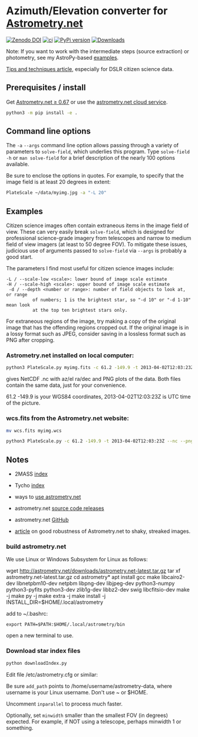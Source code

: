 
# Azimuth/Elevation converter for [Astrometry.net](https://github.com/dstndstn/astrometry.net)

[![Zenodo DOI](https://zenodo.org/badge/19366614.svg)](https://zenodo.org/badge/latestdoi/19366614)
[![ci](https://github.com/space-physics/astrometry_azel/actions/workflows/ci.yml/badge.svg)](https://github.com/space-physics/astrometry_azel/actions/workflows/ci.yml)
[![PyPi version](https://img.shields.io/pypi/pyversions/astrometry-azel.svg)](https://pypi.python.org/pypi/astrometry-azel)
[![Downloads](http://pepy.tech/badge/astrometry-azel)](http://pepy.tech/project/astrometry-azel)

Note: If you want to work with the intermediate steps (source extraction) or photometry, see my AstroPy-based
[examples](https://github.com/scivision/starscale).

[Tips and techniques article](https://www.scivision.dev/astrometry-tips-techniques), especially for DSLR citizen science data.

## Prerequisites / install

Get
[Astrometry.net &ge; 0.67](https://scivision.dev/astrometry-install-usage)
or use the
[astrometry.net cloud service](http://nova.astrometry.net/upload).

```sh
python3 -m pip install -e .
```

## Command line options

The `-a` `--args` command line option allows passing through a variety of parameters to `solve-field`, which underlies this program.
Type `solve-field -h` or `man solve-field` for a brief description of the nearly 100 options available.

Be sure to enclose the options in quotes.
For example, to specify that the image field is at least 20 degrees in extent:

```sh
PlateScale ~/data/myimg.jpg -a "-L 20"
```

## Examples

Citizen science images often contain extraneous items in the image field of view.
These can very easily break `solve-field`, which is designed for professional science-grade imagery from telescopes and narrow to medium field of view imagers (at least to 50 degree FOV).
To mitigate these issues, judicious use of arguments passed to `solve-field` via `--args` is probably a good start.

The parameters I find most useful for citizen science images include:

```
-L / --scale-low <scale>: lower bound of image scale estimate
-H / --scale-high <scale>: upper bound of image scale estimate
 -d / --depth <number or range>: number of field objects to look at, or range
          of numbers; 1 is the brightest star, so "-d 10" or "-d 1-10" mean look
          at the top ten brightest stars only.
```

For extraneous regions of the image, try making a copy of the original image that has the offending regions cropped out.
If the original image is in a lossy format such as JPEG, consider saving in a lossless format such as PNG after cropping.

### Astrometry.net installed on local computer:

```sh
python3 PlateScale.py myimg.fits -c 61.2 -149.9 -t 2013-04-02T12:03:23Z --nc --png
```

gives NetCDF .nc with az/el ra/dec and PNG plots of the data.
Both files contain the same data, just for your convenience.

61.2 -149.9 is your WGS84 coordinates, 2013-04-02T12:03:23Z is UTC time of the picture.

### wcs.fits from the Astrometry.net website:

```sh
mv wcs.fits myimg.wcs

python3 PlateScale.py -c 61.2 -149.9 -t 2013-04-02T12:03:23Z --nc --png
```

## Notes

* 2MASS [index](http://broiler.astrometry.net/~dstn/4200/)
* Tycho [index](http://broiler.astrometry.net/~dstn/4100/)

* ways to [use astrometry.net](http://astrometry.net/use.html)
* astrometry.net [source code releases](http://astrometry.net/downloads/)
* astrometry.net [GitHub](https://github.com/dstndstn/astrometry.net)

* [article](https://www.dsi.uni-stuttgart.de/institut/mitarbeiter/schindler/Schindler_et_al._2016.pdf) on good robustness of Astrometry.net to shaky, streaked images.

### build astrometry.net

We use Linux or Windows Subsystem for Linux as follows:

wget http://astrometry.net/downloads/astrometry.net-latest.tar.gz
tar xf astrometry.net-latest.tar.gz
cd astrometry*
apt install gcc make libcairo2-dev libnetpbm10-dev netpbm libpng-dev libjpeg-dev python3-numpy python3-pyfits python3-dev zlib1g-dev libbz2-dev swig libcfitsio-dev
make -j
make py -j
make extra -j
make install -j INSTALL_DIR=$HOME/.local/astrometry

add to ~/.bashrc:
```
export PATH=$PATH:$HOME/.local/astrometry/bin
```
open a new terminal to use.

### Download star index files

```sh
python downloadIndex.py
```

Edit file /etc/astrometry.cfg or similar:

Be sure `add_path` points to /home/username/astrometry-data, where username is your Linux username.
Don't use ~ or $HOME.

Uncomment `inparallel` to process much faster.

Optionally, set `minwidth` smaller than the smallest FOV (in degrees) expected.
For example, if NOT using a telescope, perhaps minwidth 1 or something.
